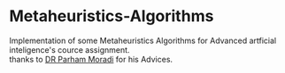 # Metaheuristics-Algorithms

Implementation of some Metaheuristics Algorithms for Advanced artficial inteligence's cource assignment.\
thanks to [DR Parham Moradi](https://research.uok.ac.ir/~pmoradi/) for his Advices.
